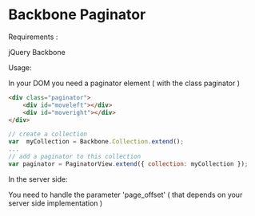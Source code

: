 Backbone Paginator
==================

Requirements : 

jQuery
Backbone

Usage:

In your DOM you need a paginator element ( with the class paginator )

```html
<div class="paginator">
    <div id="moveleft"></div>
    <div id="moveright"></div>
</div>
```

```javascript
// create a collection
var  myCollection = Backbone.Collection.extend();
...
// add a paginator to this collection
var paginator = PaginatorView.extend({ collection: myCollection });

```


In the server side:

You need to handle the parameter 'page_offset' ( that depends on your server side implementation )




